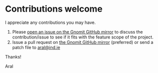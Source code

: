 # Contributions welcome

I appreciate any contributions you may have.

1. Please [open an issue on the Gnomit GitHub mirror](https://github.com/indie-mirror/gnomit/issues) to discuss the contribution/issue to see if it fits with the feature scope of the project.
2. Issue a pull request on [the Gnomit GitHub mirror](https://github.com/indie-mirror/gnomit) (preferred) or send a patch file to aral@ind.ie

Thanks!

Aral